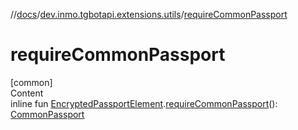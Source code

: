 //[docs](../../index.md)/[dev.inmo.tgbotapi.extensions.utils](index.md)/[requireCommonPassport](require-common-passport.md)



# requireCommonPassport  
[common]  
Content  
inline fun [EncryptedPassportElement](../dev.inmo.tgbotapi.types.passport.encrypted.abstracts/-encrypted-passport-element/index.md).[requireCommonPassport](require-common-passport.md)(): [CommonPassport](../dev.inmo.tgbotapi.types.passport.encrypted/-common-passport/index.md)  



